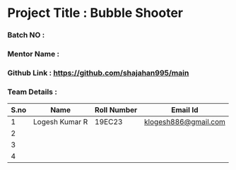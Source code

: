 # Project Title : Bubble Shooter
### Batch NO :
### Mentor Name :
### Github Link : https://github.com/shajahan995/main
### Team Details :
| S.no  | Name  | Roll Number  | Email Id  |
|-------|-------|--------------|-----------|
| 1  | Logesh Kumar R  |19EC23   |klogesh886@gmail.com   |
|  2 |   |   |   |
| 3  |   |   |   |
| 4  |   |   |   |